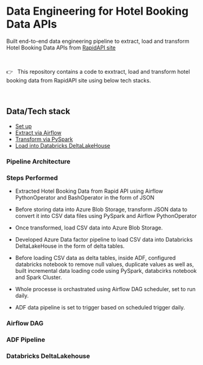 # Data Engineering for Hotel Booking Data APIs

Built end-to-end data engineering pipeline to extract, load and transform Hotel Booking Data APIs from [RapidAPI site](https://rapidapi.com/tipsters/api/booking-com/)

<br>

👉 &nbsp; This repository contains a code to exxtract, load and transform hotel booking data from RapidAPI site using below tech stacks.

<br>

## Data/Tech stack

- [Set up](#setup)
- [Extract via Airflow](#extract-via-airbyte)
- [Transform via PySpark](#transform-via-dbt-cloud)
- [Load into Databricks DeltaLakeHouse](https://www.databricks.com/product/data-lakehouse)

### Pipeline Architecture

### Steps Performed

- Extracted Hotel Booking Data from Rapid API using Airflow PythonOperator and BashOperator in the form of JSON

- Before storing data into Azure Blob Storage, transform JSON data to convert it into CSV data files using PySpark and Airflow PythonOperator

- Once transformed, load CSV data into Azure Blob Storage.

- Developed Azure Data factor pipeline to load CSV data into Databricks DeltaLakeHouse in the form of delta tables.

- Before loading CSV data as delta tables, inside ADF, configured databricks notebook to remove null values, duplicate values as well as, built incremental data loading code using PySpark, databcirks notebook and Spark Cluster.

- Whole processe is orchastrated using Airflow DAG scheduler, set to run daily.

- ADF data pipeline is set to trigger based on scheduled trigger daily.

### Airflow DAG

### ADF Pipeline

### Databricks DeltaLakehouse
